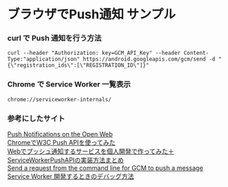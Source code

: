# ブラウザでPush通知 サンプル

### curl で Push 通知を行う方法  
```
curl --header "Authorization: key=GCM_API_Key" --header Content-Type:"application/json" https://android.googleapis.com/gcm/send -d "{\"registration_ids\":[\"REGISTRATION_ID\"]}"
```

### Chrome で Service Worker 一覧表示  
```
chrome://serviceworker-internals/
```


### 参考にしたサイト  
[Push Notifications on the Open Web](https://developers.google.com/web/updates/2015/03/push-notifications-on-the-open-web)  
[ChromeでW3C Push APIを使ってみた](http://qiita.com/tomoyukilabs/items/8fffb4280c1914b6aa3d)  
[Webでプッシュ通知するサービスを個人開発で作ってみた＋ServiceWorkerPushAPIの実装方法まとめ](http://qiita.com/zaru/items/f6e821052abb1b18bb0b)  
[Send a request from the command line for GCM to push a message](https://developers.google.com/web/fundamentals/getting-started/push-notifications/step-07)  
[Service Worker 開発するときのデバッグ方法](http://qiita.com/tmtysk/items/f77e31d6e9380e1c94a2) 